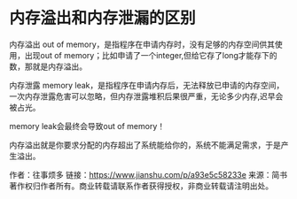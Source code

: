 # 内存溢出和内存泄漏的区别



内存溢出 out of memory，是指程序在申请内存时，没有足够的内存空间供其使用，出现out of memory；比如申请了一个integer,但给它存了long才能存下的数，那就是内存溢出。

内存泄露 memory leak，是指程序在申请内存后，无法释放已申请的内存空间，一次内存泄露危害可以忽略，但内存泄露堆积后果很严重，无论多少内存,迟早会被占光。

memory leak会最终会导致out of memory！

内存溢出就是你要求分配的内存超出了系统能给你的，系统不能满足需求，于是产生溢出。



作者：往事烦多
链接：https://www.jianshu.com/p/a93e5c58233e
来源：简书
著作权归作者所有。商业转载请联系作者获得授权，非商业转载请注明出处。